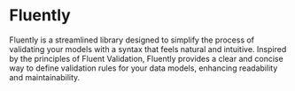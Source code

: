 # Fluently
Fluently is a streamlined library designed to simplify the process of validating your models with a syntax that feels natural and intuitive. Inspired by the principles of Fluent Validation, Fluently provides a clear and concise way to define validation rules for your data models, enhancing readability and maintainability.

